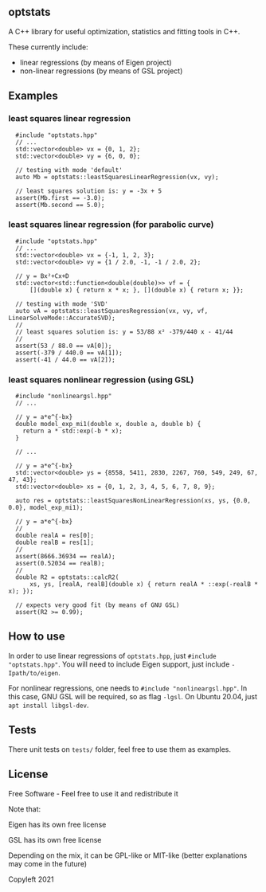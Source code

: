 ## optstats

A C++ library for useful optimization, statistics and fitting tools in C++.

These currently include:

- linear regressions (by means of Eigen project)
- non-linear regressions (by means of GSL project)

## Examples

### least squares linear regression

```{.cpp}
  #include "optstats.hpp"
  // ...
  std::vector<double> vx = {0, 1, 2};
  std::vector<double> vy = {6, 0, 0};

  // testing with mode 'default'
  auto Mb = optstats::leastSquaresLinearRegression(vx, vy);
  
  // least squares solution is: y = -3x + 5
  assert(Mb.first == -3.0);
  assert(Mb.second == 5.0);
```

### least squares linear regression (for parabolic curve)

```{.cpp}
  #include "optstats.hpp"
  // ...
  std::vector<double> vx = {-1, 1, 2, 3};
  std::vector<double> vy = {1 / 2.0, -1, -1 / 2.0, 2};

  // y = Bx²+Cx+D
  std::vector<std::function<double(double)>> vf = {
      [](double x) { return x * x; }, [](double x) { return x; }};

  // testing with mode 'SVD'
  auto vA = optstats::leastSquaresRegression(vx, vy, vf, LinearSolveMode::AccurateSVD);
  //
  // least squares solution is: y = 53/88 x² -379/440 x - 41/44
  //
  assert(53 / 88.0 == vA[0]);
  assert(-379 / 440.0 == vA[1]);
  assert(-41 / 44.0 == vA[2]);
```

### least squares nonlinear regression (using GSL)

```
  #include "nonlineargsl.hpp"
  // ...

  // y = a*e^{-bx}
  double model_exp_mi1(double x, double a, double b) {
    return a * std::exp(-b * x);
  }

  // ...

  // y = a*e^{-bx}
  std::vector<double> ys = {8558, 5411, 2830, 2267, 760, 549, 249, 67, 47, 43};
  std::vector<double> xs = {0, 1, 2, 3, 4, 5, 6, 7, 8, 9};

  auto res = optstats::leastSquaresNonLinearRegression(xs, ys, {0.0, 0.0}, model_exp_mi1);

  // y = a*e^{-bx}
  //
  double realA = res[0];
  double realB = res[1];
  //
  assert(8666.36934 == realA);
  assert(0.52034 == realB);
  //
  double R2 = optstats::calcR2(
      xs, ys, [realA, realB](double x) { return realA * ::exp(-realB * x); });

  // expects very good fit (by means of GNU GSL)
  assert(R2 >= 0.99);
```


## How to use

In order to use linear regressions of `optstats.hpp`, just `#include "optstats.hpp"`.
You will need to include Eigen support, just include `-Ipath/to/eigen`.

For nonlinear regressions, one needs to `#include "nonlineargsl.hpp"`.
In this case, GNU GSL will be required, so as flag `-lgsl`. 
On Ubuntu 20.04, just `apt install libgsl-dev`.


## Tests

There unit tests on `tests/` folder, feel free to use them as examples.


## License

Free Software - Feel free to use it and redistribute it

Note that:

Eigen has its own free license

GSL has its own free license

Depending on the mix, it can be GPL-like or MIT-like (better explanations may come in the future)

Copyleft 2021